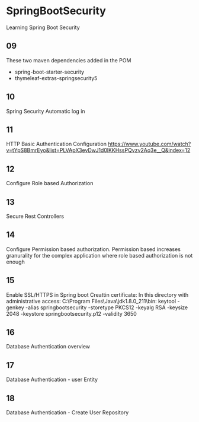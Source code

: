 # SpringBootSecurity
Learning Spring Boot Security
## 09
These two maven dependencies added in the POM
* spring-boot-starter-security
* thymeleaf-extras-springsecurity5
## 10
Spring Security Automatic log in 
## 11
HTTP Basic Authentication Configuration
https://www.youtube.com/watch?v=tYpS8BmrEyo&list=PLVApX3evDwJ1d0lKKHssPQvzv2Ao3e__Q&index=12

## 12
Configure Role based Authorization
## 13
Secure Rest Controllers
## 14
Configure Permission based authorization.
Permission based increases granurality for the complex application where role based authorization is not enough
## 15
Enable SSL/HTTPS in Spring boot
Creattin certificate: In this directory with administrative access: C:\Program Files\Java\jdk1.8.0_211\bin:
keytool -genkey -alias springbootsecurity -storetype PKCS12 -keyalg RSA -keysize 2048 -keystore springbootsecurity.p12 -validity 3650

## 16
Database Authentication overview
## 17
Database Authentication - user Entity
## 18
Database Authentication - Create User Repository